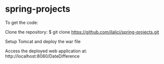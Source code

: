 # spring-projects

To get the code:


Clone the repository:
$ git clone https://github.com/ilalici/spring-projects.git


Setup Tomcat and deploy the war file

Access the deployed web application at: http://localhost:8080/DateDifference

